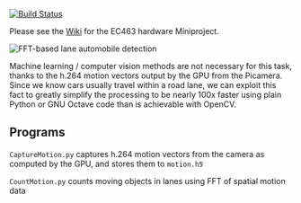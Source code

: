 [![Build Status](https://travis-ci.com/BostonUniversitySeniorDesign/2019-miniproject.svg?branch=master)](https://travis-ci.com/BostonUniversitySeniorDesign/2019-miniproject)

Please see the
[Wiki](https://github.com/BostonUniversitySeniorDesign/2019-miniproject/wiki)
for the EC463 hardware Miniproject.

![FFT-based lane automobile detection](https://raw.githubusercontent.com/BostonUniversitySeniorDesign/2019-miniproject/master/examples/out.gif)

Machine learning / computer vision methods are not necessary for this task, thanks to the h.264 motion vectors output by the GPU from the Picamera.
Since we know cars usually travel within a road lane, we can exploit this fact to greatly simplify the processing to be nearly 100x faster using plain Python or GNU Octave code than is achievable with OpenCV.



## Programs

`CaptureMotion.py`
captures h.264 motion vectors from the camera as computed by the GPU, and stores them to `motion.h5`

`CountMotion.py`
counts moving objects in lanes using FFT of spatial motion data
